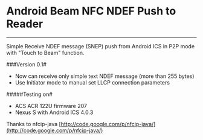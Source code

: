 Android Beam NFC NDEF Push to Reader
===============
-------------------------------

Simple Receive NDEF message (SNEP) push from Android ICS in P2P mode with "Touch to Beam" function.

###Version 0.1#

  * Now can receive only simple text NDEF message (more than 255 bytes)
  * Use Initiator mode to manual set LLCP connection parameters

#####Testing on#

  * ACS ACR 122U firmware 207
  * Nexus S with Android ICS 4.0.3

Thanks to nfcip-java [http://code.google.com/p/nfcip-java/](http://code.google.com/p/nfcip-java/) 